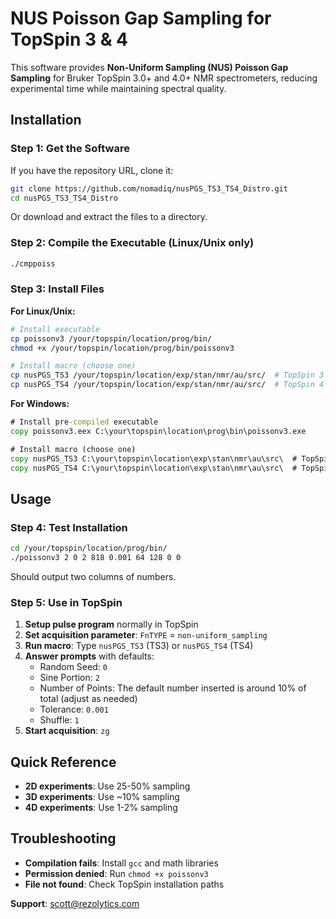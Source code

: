 # NUS Poisson Gap Sampling for TopSpin 3 & 4

This software provides **Non-Uniform Sampling (NUS) Poisson Gap Sampling** for Bruker TopSpin 3.0+ and 4.0+ NMR spectrometers, reducing experimental time while maintaining spectral quality.

## Installation

### Step 1: Get the Software

If you have the repository URL, clone it:
```bash
git clone https://github.com/nomadiq/nusPGS_TS3_TS4_Distro.git
cd nusPGS_TS3_TS4_Distro
```

Or download and extract the files to a directory.

### Step 2: Compile the Executable (Linux/Unix only)

```bash
./cmppoiss
```

### Step 3: Install Files

**For Linux/Unix:**
```bash
# Install executable
cp poissonv3 /your/topspin/location/prog/bin/
chmod +x /your/topspin/location/prog/bin/poissonv3

# Install macro (choose one)
cp nusPGS_TS3 /your/topspin/location/exp/stan/nmr/au/src/  # TopSpin 3
cp nusPGS_TS4 /your/topspin/location/exp/stan/nmr/au/src/  # TopSpin 4
```

**For Windows:**
```cmd
# Install pre-compiled executable
copy poissonv3.eex C:\your\topspin\location\prog\bin\poissonv3.exe

# Install macro (choose one)
copy nusPGS_TS3 C:\your\topspin\location\exp\stan\nmr\au\src\  # TopSpin 3
copy nusPGS_TS4 C:\your\topspin\location\exp\stan\nmr\au\src\  # TopSpin 4
```

## Usage

### Step 4: Test Installation

```bash
cd /your/topspin/location/prog/bin/
./poissonv3 2 0 2 818 0.001 64 128 0 0
```
Should output two columns of numbers.

### Step 5: Use in TopSpin

1. **Setup pulse program** normally in TopSpin
2. **Set acquisition parameter**: `FnTYPE` = `non-uniform_sampling`
3. **Run macro**: Type `nusPGS_TS3` (TS3) or `nusPGS_TS4` (TS4)
4. **Answer prompts** with defaults:
   - Random Seed: `0`
   - Sine Portion: `2`
   - Number of Points: The default number inserted is around 10% of total (adjust as needed)
   - Tolerance: `0.001`
   - Shuffle: `1`
5. **Start acquisition**: `zg`

## Quick Reference

- **2D experiments**: Use 25-50% sampling
- **3D experiments**: Use ~10% sampling
- **4D experiments**: Use 1-2% sampling

## Troubleshooting

- **Compilation fails**: Install `gcc` and math libraries
- **Permission denied**: Run `chmod +x poissonv3`
- **File not found**: Check TopSpin installation paths

**Support**: scott@rezolytics.com
